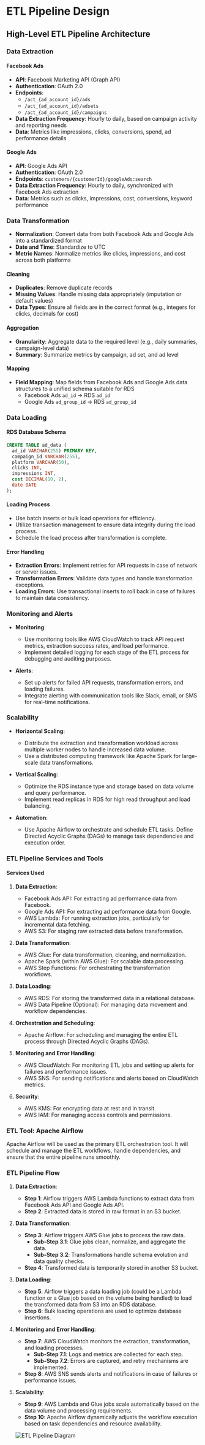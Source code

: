 # ETL Pipeline Design

## High-Level ETL Pipeline Architecture

### Data Extraction

#### Facebook Ads
- **API**: Facebook Marketing API (Graph API)
- **Authentication**: OAuth 2.0
- **Endpoints**: 
  - `/act_{ad_account_id}/ads`
  - `/act_{ad_account_id}/adsets`
  - `/act_{ad_account_id}/campaigns`
- **Data Extraction Frequency**: Hourly to daily, based on campaign activity and reporting needs
- **Data**: Metrics like impressions, clicks, conversions, spend, ad performance details

#### Google Ads
- **API**: Google Ads API
- **Authentication**: OAuth 2.0
- **Endpoints**: `customers/{customerId}/googleAds:search`
- **Data Extraction Frequency**: Hourly to daily, synchronized with Facebook Ads extraction
- **Data**: Metrics such as clicks, impressions, cost, conversions, keyword performance

### Data Transformation
- **Normalization**: Convert data from both Facebook Ads and Google Ads into a standardized format
- **Date and Time**: Standardize to UTC
- **Metric Names**: Normalize metrics like clicks, impressions, and cost across both platforms

#### Cleaning
- **Duplicates**: Remove duplicate records
- **Missing Values**: Handle missing data appropriately (imputation or default values)
- **Data Types**: Ensure all fields are in the correct format (e.g., integers for clicks, decimals for cost)

#### Aggregation
- **Granularity**: Aggregate data to the required level (e.g., daily summaries, campaign-level data)
- **Summary**: Summarize metrics by campaign, ad set, and ad level

#### Mapping
- **Field Mapping**: Map fields from Facebook Ads and Google Ads data structures to a unified schema suitable for RDS
  - Facebook Ads `ad_id` -> RDS `ad_id`
  - Google Ads `ad_group_id` -> RDS `ad_group_id`

### Data Loading

#### RDS Database Schema
```sql
CREATE TABLE ad_data (
  ad_id VARCHAR(255) PRIMARY KEY,
  campaign_id VARCHAR(255),
  platform VARCHAR(50),
  clicks INT,
  impressions INT,
  cost DECIMAL(10, 2),
  date DATE
);
```

#### Loading Process
- Use batch inserts or bulk load operations for efficiency.
- Utilize transaction management to ensure data integrity during the load process.
- Schedule the load process after transformation is complete.

#### Error Handling

- **Extraction Errors**: Implement retries for API requests in case of network or server issues.
- **Transformation Errors**: Validate data types and handle transformation exceptions.
- **Loading Errors**: Use transactional inserts to roll back in case of failures to maintain data consistency.

### Monitoring and Alerts

- **Monitoring**:
  - Use monitoring tools like AWS CloudWatch to track API request metrics, extraction success rates, and load performance.
  - Implement detailed logging for each stage of the ETL process for debugging and auditing purposes.

- **Alerts**:
  - Set up alerts for failed API requests, transformation errors, and loading failures.
  - Integrate alerting with communication tools like Slack, email, or SMS for real-time notifications.

### Scalability

- **Horizontal Scaling**:
  - Distribute the extraction and transformation workload across multiple worker nodes to handle increased data volume.
  - Use a distributed computing framework like Apache Spark for large-scale data transformations.

- **Vertical Scaling**:
  - Optimize the RDS instance type and storage based on data volume and query performance.
  - Implement read replicas in RDS for high read throughput and load balancing.

- **Automation**:
  - Use Apache Airflow to orchestrate and schedule ETL tasks. Define Directed Acyclic Graphs (DAGs) to manage task dependencies and execution order.

### ETL Pipeline Services and Tools

#### Services Used

1. **Data Extraction**:
   - Facebook Ads API: For extracting ad performance data from Facebook.
   - Google Ads API: For extracting ad performance data from Google.
   - AWS Lambda: For running extraction jobs, particularly for incremental data fetching.
   - AWS S3: For staging raw extracted data before transformation.

2. **Data Transformation**:
   - AWS Glue: For data transformation, cleaning, and normalization.
   - Apache Spark (within AWS Glue): For scalable data processing.
   - AWS Step Functions: For orchestrating the transformation workflows.

3. **Data Loading**:
   - AWS RDS: For storing the transformed data in a relational database.
   - AWS Data Pipeline (Optional): For managing data movement and workflow dependencies.

4. **Orchestration and Scheduling**:
   - Apache Airflow: For scheduling and managing the entire ETL process through Directed Acyclic Graphs (DAGs).

5. **Monitoring and Error Handling**:
   - AWS CloudWatch: For monitoring ETL jobs and setting up alerts for failures and performance issues.
   - AWS SNS: For sending notifications and alerts based on CloudWatch metrics.

6. **Security**:
   - AWS KMS: For encrypting data at rest and in transit.
   - AWS IAM: For managing access controls and permissions.

### ETL Tool: Apache Airflow

Apache Airflow will be used as the primary ETL orchestration tool. It will schedule and manage the ETL workflows, handle dependencies, and ensure that the entire pipeline runs smoothly.

### ETL Pipeline Flow

1. **Data Extraction**:
   - **Step 1**: Airflow triggers AWS Lambda functions to extract data from Facebook Ads API and Google Ads API.
   - **Step 2**: Extracted data is stored in raw format in an S3 bucket.

2. **Data Transformation**:
   - **Step 3**: Airflow triggers AWS Glue jobs to process the raw data.
     - **Sub-Step 3.1**: Glue jobs clean, normalize, and aggregate the data.
     - **Sub-Step 3.2**: Transformations handle schema evolution and data quality checks.
   - **Step 4**: Transformed data is temporarily stored in another S3 bucket.

3. **Data Loading**:
   - **Step 5**: Airflow triggers a data loading job (could be a Lambda function or a Glue job based on the volume being handled) to load the transformed data from S3 into an RDS database.
   - **Step 6**: Bulk loading operations are used to optimize database insertions.

4. **Monitoring and Error Handling**:
   - **Step 7**: AWS CloudWatch monitors the extraction, transformation, and loading processes.
     - **Sub-Step 7.1**: Logs and metrics are collected for each step.
     - **Sub-Step 7.2**: Errors are captured, and retry mechanisms are implemented.
   - **Step 8**: AWS SNS sends alerts and notifications in case of failures or performance issues.

5. **Scalability**:
   - **Step 9**: AWS Lambda and Glue jobs scale automatically based on the data volume and processing requirements.
   - **Step 10**: Apache Airflow dynamically adjusts the workflow execution based on task dependencies and resource availability.
  
   ![ETL Pipeline Diagram](diagrams/ETL_Pipeline_Diagram.png)
